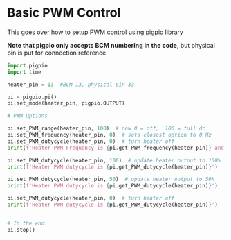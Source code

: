 # Basic PWM Control

This goes over how to setup PWM control using pigpio library

**Note that pigpio only accepts BCM numbering in the code**, but physical pin is put for connection reference.

```python
import pigpio
import time

heater_pin = 13  #BCM 13, physical pin 33

pi = pigpio.pi()
pi.set_mode(heater_pin, pigpio.OUTPUT)

# PWM Options

pi.set_PWM_range(heater_pin, 100)  # now 0 = off,  100 = full dc
pi.set_PWM_frequency(heater_pin, 0)  # sets closest option to 0 Hz
pi.set_PWM_dutycycle(heater_pin, 0)  # turn heater off
print(f'Heater PWM Frequency is {pi.get_PWM_frequency(heater_pin)} and dutycycle is {pi.get_PWM_dutycycle(heater_pin)}')

pi.set_PWM_dutycycle(heater_pin, 100)  # update heater output to 100%
print(f'Heater PWM dutycycle is {pi.get_PWM_dutycycle(heater_pin)}')

pi.set_PWM_dutycycle(heater_pin, 50)  # update heater output to 50%
print(f'Heater PWM dutycycle is {pi.get_PWM_dutycycle(heater_pin)}')

pi.set_PWM_dutycycle(heater_pin, 0)  # turn heater off
print(f'Heater PWM dutycycle is {pi.get_PWM_dutycycle(heater_pin)}')


# In the end
pi.stop()
```
